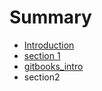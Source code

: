 # Summary

* [Introduction](README.md)
* [section 1](content/section1.md)
* [gitbooks_intro](gitbooksintro.md)
* section2

